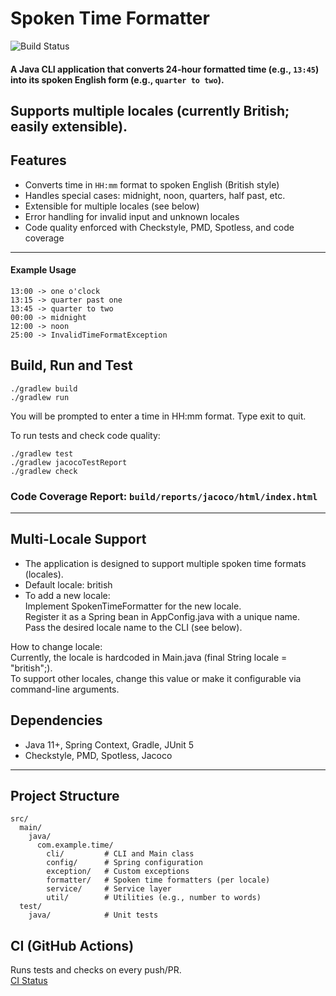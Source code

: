 # Spoken Time Formatter

![Build Status](https://github.com/nihar4154/spoken-time-formatter/actions/workflows/ci.yml/badge.svg)

#### A Java CLI application that converts 24-hour formatted time (e.g., `13:45`) into its spoken English form (e.g., `quarter to two`).
Supports multiple locales (currently British; easily extensible).
---

## Features

- Converts time in `HH:mm` format to spoken English (British style)
- Handles special cases: midnight, noon, quarters, half past, etc.
- Extensible for multiple locales (see below)
- Error handling for invalid input and unknown locales
- Code quality enforced with Checkstyle, PMD, Spotless, and code coverage

---

####  Example Usage
```src/ 
13:00 -> one o'clock  
13:15 -> quarter past one  
13:45 -> quarter to two  
00:00 -> midnight  
12:00 -> noon  
25:00 -> InvalidTimeFormatException
```

## Build, Run and Test
```
./gradlew build
./gradlew run
```
You will be prompted to enter a time in HH:mm format.
Type exit to quit.

To run tests and check code quality:
```
./gradlew test
./gradlew jacocoTestReport
./gradlew check
```
### Code Coverage Report: ``build/reports/jacoco/html/index.html``
<hr></hr>

## Multi-Locale Support  
- The application is designed to support multiple spoken time formats (locales).  
- Default locale: british  
- To add a new locale:  
Implement SpokenTimeFormatter for the new locale.  
Register it as a Spring bean in AppConfig.java with a unique name.  
Pass the desired locale name to the CLI (see below).  

How to change locale:  
Currently, the locale is hardcoded in Main.java (final String locale = "british";).  
To support other locales, change this value or make it configurable via command-line arguments.

## Dependencies
- Java 11+, Spring Context, Gradle, JUnit 5
- Checkstyle, PMD, Spotless, Jacoco

---

##  Project Structure  
```
src/
  main/
    java/
      com.example.time/
        cli/         # CLI and Main class
        config/      # Spring configuration
        exception/   # Custom exceptions
        formatter/   # Spoken time formatters (per locale)
        service/     # Service layer
        util/        # Utilities (e.g., number to words)
  test/
    java/            # Unit tests

```

## CI (GitHub Actions) 
Runs tests and checks on every push/PR.  
[CI Status](https://github.com/nihar4154/spoken-time-formatter/actions) 
